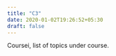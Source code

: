 ```yaml
---
title: "C3"
date: 2020-01-02T19:26:52+05:30
draft: false
---
```


Coursei, list of topics under course.
